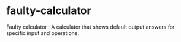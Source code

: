 # faulty-calculator
Faulty calculator : A calculator that shows default output answers for specific input and operations.

